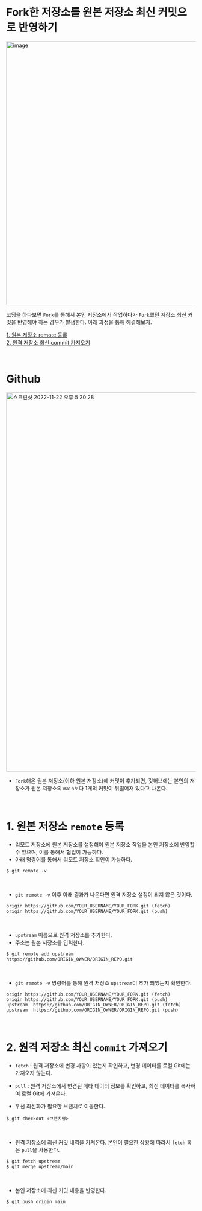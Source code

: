 # Fork한 저장소를 원본 저장소 최신 커밋으로 반영하기

<img width="700" alt="image" src="https://user-images.githubusercontent.com/96946274/203351787-435c1f4c-af17-4f86-bca5-a04251ddc5e8.png">

코딩을 하다보면 `Fork`를 통해서 본인 저장소에서 작업하다가 `Fork`했던 저장소 최신 커밋을 반영해야 하는 경우가 발생한다. 아래 과정을 통해 해결해보자.

[1. 원본 저장소 remote 등록](#1-원본-저장소-remote-등록)  
[2. 원격 저장소 최신 commit 가져오기](#2-원격-저장소-최신-commit-가져오기)

<br>

# Github

<img width="1005" alt="스크린샷 2022-11-22 오후 5 20 28" src="https://user-images.githubusercontent.com/96946274/203354240-d2354bcc-e66b-4cc0-bd48-f310f8308688.png">

- `Fork`해온 원본 저장소(이하 원본 저장소)에 커밋이 추가되면, 깃허브에는 본인의 저장소가 원본 저장소의 `main`보다 1개의 커밋이 뒤떨어져 있다고 나온다.

<br>

# 1. 원본 저장소 `remote` 등록

- 리모트 저장소에 원본 저장소를 설정해야 원본 저장소 작업을 본인 저장소에 반영할 수 있으며, 이를 통해서 협업이 가능하다.
- 아래 명령어를 통해서 리모트 저장소 확인이 가능하다.

```
$ git remote -v
```

<br>

- `git remote -v` 이후 아래 결과가 나온다면 원격 저장소 설정이 되지 않은 것이다.

```
origin https://github.com/YOUR_USERNAME/YOUR_FORK.git (fetch)
origin https://github.com/YOUR_USERNAME/YOUR_FORK.git (push)
```

<br>

- `upstream` 이름으로 원격 저장소를 추가한다.
- 주소는 원본 저장소를 입력한다.

```
$ git remote add upstream https://github.com/ORIGIN_OWNER/ORIGIN_REPO.git
```

<br>

- `git remote -v` 명령어를 통해 원격 저장소 `upstream`이 추가 되었는지 확인한다.

```
origin https://github.com/YOUR_USERNAME/YOUR_FORK.git (fetch)
origin https://github.com/YOUR_USERNAME/YOUR_FORK.git (push)
upstream  https://github.com/ORIGIN_OWNER/ORIGIN_REPO.git (fetch)
upstream  https://github.com/ORIGIN_OWNER/ORIGIN_REPO.git (push)
```

<br>

# 2. 원격 저장소 최신 `commit` 가져오기

- `fetch` : 원격 저장소에 변경 사항이 있는지 확인하고, 변경 데이터를 로컬 Git에는 가져오지 않는다.
- `pull` : 원격 저장소에서 변경된 메타 데이터 정보를 확인하고, 최신 데이터를 복사하여 로컬 Git에 가져온다.
  <br>

- 우선 최신화가 필요한 브랜치로 이동한다.

```
$ git checkout <브랜치명>
```

<br>

- 원격 저장소에 최신 커밋 내역을 가져온다. 본인이 필요한 상황에 따라서 `fetch` 혹은 `pull`을 사용한다.

```
$ git fetch upstream
$ git merge upstream/main
```

<br>

- 본인 저장소에 최신 커밋 내용을 반영한다.

```
$ git push origin main
```
